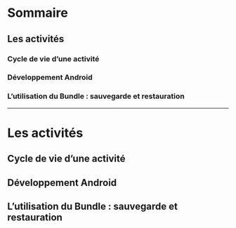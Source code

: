 # Sommaire

## Les activités

### Cycle de vie d’une activité

### Développement Android

### L’utilisation du Bundle : sauvegarde et restauration 

---

# Les activités

## Cycle de vie d’une activité

## Développement Android

## L’utilisation du Bundle : sauvegarde et restauration 